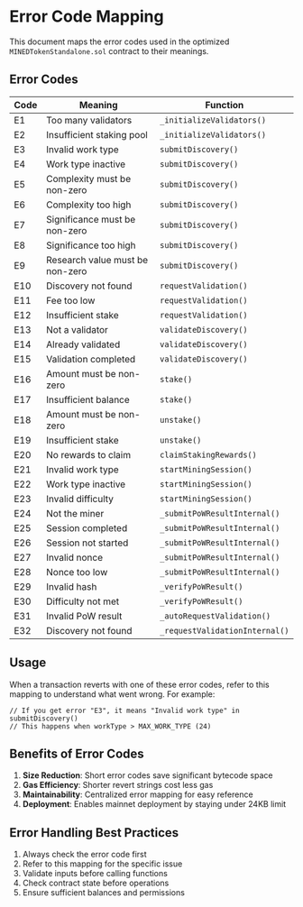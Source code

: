 # Error Code Mapping

This document maps the error codes used in the optimized `MINEDTokenStandalone.sol` contract to their meanings.

## Error Codes

| Code | Meaning | Function |
|------|---------|----------|
| E1 | Too many validators | `_initializeValidators()` |
| E2 | Insufficient staking pool | `_initializeValidators()` |
| E3 | Invalid work type | `submitDiscovery()` |
| E4 | Work type inactive | `submitDiscovery()` |
| E5 | Complexity must be non-zero | `submitDiscovery()` |
| E6 | Complexity too high | `submitDiscovery()` |
| E7 | Significance must be non-zero | `submitDiscovery()` |
| E8 | Significance too high | `submitDiscovery()` |
| E9 | Research value must be non-zero | `submitDiscovery()` |
| E10 | Discovery not found | `requestValidation()` |
| E11 | Fee too low | `requestValidation()` |
| E12 | Insufficient stake | `requestValidation()` |
| E13 | Not a validator | `validateDiscovery()` |
| E14 | Already validated | `validateDiscovery()` |
| E15 | Validation completed | `validateDiscovery()` |
| E16 | Amount must be non-zero | `stake()` |
| E17 | Insufficient balance | `stake()` |
| E18 | Amount must be non-zero | `unstake()` |
| E19 | Insufficient stake | `unstake()` |
| E20 | No rewards to claim | `claimStakingRewards()` |
| E21 | Invalid work type | `startMiningSession()` |
| E22 | Work type inactive | `startMiningSession()` |
| E23 | Invalid difficulty | `startMiningSession()` |
| E24 | Not the miner | `_submitPoWResultInternal()` |
| E25 | Session completed | `_submitPoWResultInternal()` |
| E26 | Session not started | `_submitPoWResultInternal()` |
| E27 | Invalid nonce | `_submitPoWResultInternal()` |
| E28 | Nonce too low | `_submitPoWResultInternal()` |
| E29 | Invalid hash | `_verifyPoWResult()` |
| E30 | Difficulty not met | `_verifyPoWResult()` |
| E31 | Invalid PoW result | `_autoRequestValidation()` |
| E32 | Discovery not found | `_requestValidationInternal()` |

## Usage

When a transaction reverts with one of these error codes, refer to this mapping to understand what went wrong. For example:

```solidity
// If you get error "E3", it means "Invalid work type" in submitDiscovery()
// This happens when workType > MAX_WORK_TYPE (24)
```

## Benefits of Error Codes

1. **Size Reduction**: Short error codes save significant bytecode space
2. **Gas Efficiency**: Shorter revert strings cost less gas
3. **Maintainability**: Centralized error mapping for easy reference
4. **Deployment**: Enables mainnet deployment by staying under 24KB limit

## Error Handling Best Practices

1. Always check the error code first
2. Refer to this mapping for the specific issue
3. Validate inputs before calling functions
4. Check contract state before operations
5. Ensure sufficient balances and permissions
